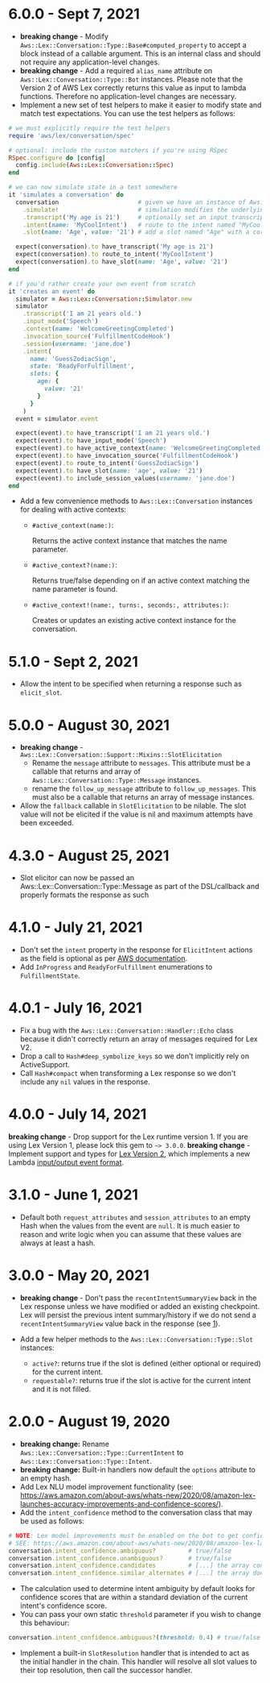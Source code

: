 # 6.0.0 - Sept 7, 2021

* **breaking change** - Modify `Aws::Lex::Conversation::Type::Base#computed_property` to accept a block instead of a callable argument. This is an internal class and should not require any application-level changes.
* **breaking change** - Add a required `alias_name` attribute on `Aws::Lex::Conversation::Type::Bot` instances. Please note that the Version 2 of AWS Lex correctly returns this value as input to lambda functions. Therefore no application-level changes are necessary.
* Implement a new set of test helpers to make it easier to modify state and match test expectations. You can use the test helpers as follows:

```ruby
# we must explicitly require the test helpers
require 'aws/lex/conversation/spec'

# optional: include the custom matchers if you're using RSpec
RSpec.configure do |config|
  config.include(Aws::Lex::Conversation::Spec)
end

# we can now simulate state in a test somewhere
it 'simulates a conversation' do
  conversation                      # given we have an instance of Aws::Lex::Conversation
    .simulate!                      # simulation modifies the underlying instance
    .transcript('My age is 21')     # optionally set an input transcript
    .intent(name: 'MyCoolIntent')   # route to the intent named "MyCoolIntent"
    .slot(name: 'Age', value: '21') # add a slot named "Age" with a corresponding value

  expect(conversation).to have_transcript('My age is 21')
  expect(conversation).to route_to_intent('MyCoolIntent')
  expect(conversation).to have_slot(name: 'Age', value: '21')
end

# if you'd rather create your own event from scratch
it 'creates an event' do
  simulator = Aws::Lex::Conversation::Simulator.new
  simulator
    .transcript('I am 21 years old.')
    .input_mode('Speech')
    .context(name: 'WelcomeGreetingCompleted')
    .invocation_source('FulfillmentCodeHook')
    .session(username: 'jane.doe')
    .intent(
      name: 'GuessZodiacSign',
      state: 'ReadyForFulfillment',
      slots: {
        age: {
          value: '21'
        }
      }
    )
  event = simulator.event

  expect(event).to have_transcript('I am 21 years old.')
  expect(event).to have_input_mode('Speech')
  expect(event).to have_active_context(name: 'WelcomeGreetingCompleted')
  expect(event).to have_invocation_source('FulfillmentCodeHook')
  expect(event).to route_to_intent('GuessZodiacSign')
  expect(event).to have_slot(name: 'age', value: '21')
  expect(event).to include_session_values(username: 'jane.doe')
end
```
* Add a few convenience methods to `Aws::Lex::Conversation` instances for dealing with active contexts:
  - `#active_context(name:)`:

     Returns the active context instance that matches the name parameter.

  - `#active_context?(name:)`:

     Returns true/false depending on if an active context matching
     the name parameter is found.

  - `#active_context!(name:, turns:, seconds:, attributes:)`:

     Creates or updates an existing active context instance for
     the conversation.

# 5.1.0 - Sept 2, 2021

* Allow the intent to be specified when returning a response such as `elicit_slot`.

# 5.0.0 - August 30, 2021

* **breaking change** - `Aws::Lex::Conversation::Support::Mixins::SlotElicitation`
  - Rename the `message` attribute to `messages`. This attribute must be a callable that returns and array of `Aws::Lex::Conversation::Type::Message` instances.
  - rename the `follow_up_message` attribute to `follow_up_messages`. This must also be a callable that returns an array of message instances.
* Allow the `fallback` callable in `SlotElicitation` to be nilable. The slot value will not be elicited if the value is nil and maximum attempts have been exceeded.

# 4.3.0 - August 25, 2021

* Slot elicitor can now be passed an Aws::Lex::Conversation::Type::Message as part of the DSL/callback and properly formats the response as such

# 4.1.0 - July 21, 2021

* Don't set the `intent` property in the response for `ElicitIntent`
  actions as the field is optional as per [AWS documentation](https://docs.aws.amazon.com/lexv2/latest/dg/lambda.html#lambda-response-format).
* Add `InProgress` and `ReadyForFulfillment` enumerations to `FulfillmentState`.

# 4.0.1 - July 16, 2021

* Fix a bug with the `Aws::Lex::Conversation::Handler::Echo` class because it
  didn't correctly return an array of messages required for Lex V2.
* Drop a call to `Hash#deep_symbolize_keys` so we don't implicitly rely on
  ActiveSupport.
* Call `Hash#compact` when transforming a Lex response so we don't include any
  `nil` values in the response.

# 4.0.0 - July 14, 2021

**breaking change** - Drop support for the Lex runtime version 1. If you are using Lex Version 1, please lock this gem to `~> 3.0.0`.
**breaking change** - Implement support and types for [Lex Version 2](https://docs.aws.amazon.com/lexv2/latest/dg/what-is.html), which implements a new Lambda [input/output event format](https://docs.aws.amazon.com/lexv2/latest/dg/lambda.html#lambda-input-format).

# 3.1.0 - June 1, 2021

* Default both `request_attributes` and `session_attributes`
  to an empty Hash when the values from the event are `null`.
  It is much easier to reason and write logic when you can
  assume that these values are always at least a hash.

# 3.0.0 - May 20, 2021

* **breaking change** - Don't pass the `recentIntentSummaryView` back
  in the Lex response unless we have modified or added an existing
  checkpoint. Lex will persist the previous intent summary/history
  if we do not send a `recentIntentSummaryView` value back in the
  response (see [1]).
* Add a few helper methods to the `Aws::Lex::Conversation::Type::Slot`
  instances:

  - `active?`: returns true if the slot is defined (either optional or
             required) for the current intent.
  - `requestable?`: returns true if the slot is active for the current
                  intent and it is not filled.

[1]: https://docs.aws.amazon.com/lex/latest/dg/lambda-input-response-format.html#lambda-response-recentIntentSummaryView

# 2.0.0 - August 19, 2020

* **breaking change:** Rename `Aws::Lex::Conversation::Type::CurrentIntent` to `Aws::Lex::Conversation::Type::Intent`.
* **breaking change:** Built-in handlers now default the `options` attribute to an empty hash.
* Add Lex NLU model improvement functionality (see: https://aws.amazon.com/about-aws/whats-new/2020/08/amazon-lex-launches-accuracy-improvements-and-confidence-scores/).
* Add the `intent_confidence` method to the conversation class that may be used as follows:

```ruby
# NOTE: Lex model improvements must be enabled on the bot to get confidence data.
# SEE: https://aws.amazon.com/about-aws/whats-new/2020/08/amazon-lex-launches-accuracy-improvements-and-confidence-scores/
conversation.intent_confidence.ambiguous?         # true/false
conversation.intent_confidence.unambiguous?       # true/false
conversation.intent_confidence.candidates         # [...] the array contains the current_intent and all similar intents
conversation.intent_confidence.similar_alternates # [...] the array doesn't contain the current_intent
```

* The calculation used to determine intent ambiguity by default looks for confidence scores that are within a standard deviation of the current intent's confidence score.
* You can pass your own static `threshold` parameter if you wish to change this behaviour:

```ruby
conversation.intent_confidence.ambiguous?(threshold: 0.4) # true/false
```

* Implement a built-in `SlotResolution` handler that is intended to act as the initial handler in the chain. This handler will resolve all slot values to their top resolution, then call the successor handler.
